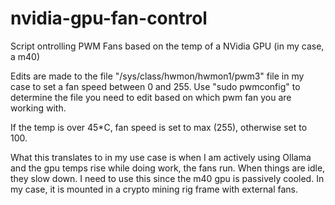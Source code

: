 # nvidia-gpu-fan-control
Script ontrolling PWM Fans based on the temp of a NVidia GPU (in my case, a m40)

Edits are made to the file "/sys/class/hwmon/hwmon1/pwm3" file in my case to set a fan speed between 0 and 255. Use "sudo pwmconfig" to determine the file you need to edit based on which pwm fan you are working with.

If the temp is over 45*C, fan speed is set to max (255), otherwise set to 100.

What this translates to in my use case is when I am actively using Ollama and the gpu temps rise while doing work, the fans run. When things are idle, they slow down. I need to use this since the m40 gpu is passively cooled. In my case, it is mounted in a crypto mining rig frame with external fans.


